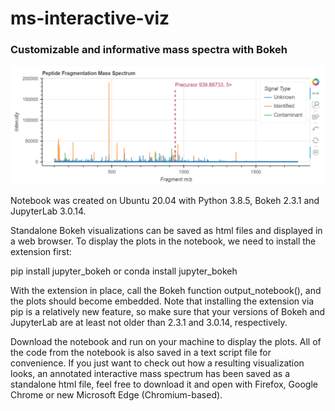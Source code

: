 # ms-interactive-viz
### Customizable and informative mass spectra with Bokeh

<img src="https://github.com/dev-ev/ms-interactive-viz/blob/main/Screenshots/Annotated_Static_Screenshot.PNG" alt="drawing" width="800"/>

Notebook was created on Ubuntu 20.04 with Python 3.8.5, Bokeh 2.3.1 and JupyterLab 3.0.14.

Standalone Bokeh visualizations can be saved as html files and displayed in a web browser. To display the plots in the notebook, we need to install the extension first:

pip install jupyter_bokeh
or
conda install jupyter_bokeh

With the extension in place, call the Bokeh function output_notebook(), and the plots should become embedded. Note that installing the extension via pip is a relatively new feature, so make sure that your versions of Bokeh and JupyterLab are at least not older than 2.3.1 and 3.0.14, respectively.

Download the notebook and run on your machine to display the plots. All of the code from the notebook is also saved in a text script file for convenience. If you just want to check out how a resulting visualization looks, an annotated interactive mass spectrum has been saved as a standalone html file, feel free to download it and open with Firefox, Google Chrome or new Microsoft Edge (Chromium-based).

